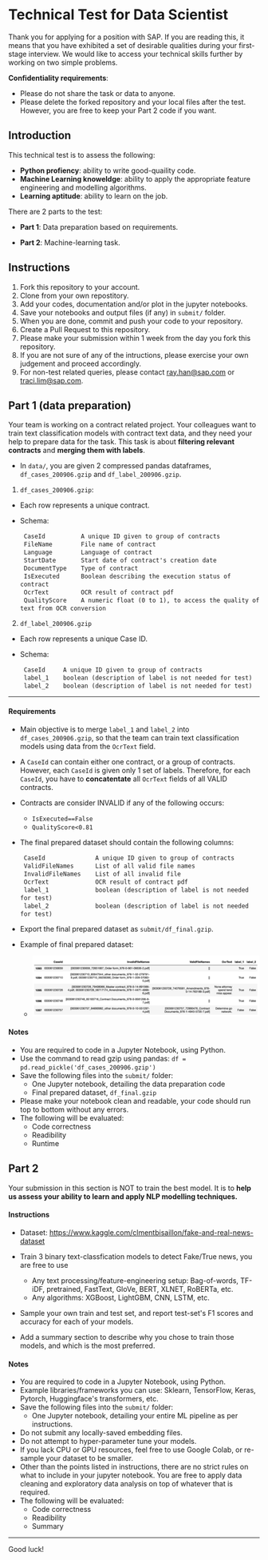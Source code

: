 # Technical Test for Data Scientist

Thank you for applying for a position with SAP. If you are reading this, it means that you have exhibited a set of desirable qualities during your first-stage interview. We would like to access your technical skills further by working on two simple problems. 

**Confidentiality requirements**: 
- Please do not share the task or data to anyone.
- Please delete the forked repository and your local files after the test. However, you are free to keep your Part 2 code if you want. 

## Introduction

This technical test is to assess the following:

- **Python profiency**: ability to write good-quaility code.
- **Machine Learning knoweldge**: ability to apply the appropriate feature engineering and modelling algorithms. 
- **Learning aptitude**: ability to learn on the job.

There are 2 parts to the test:

- **Part 1**: Data preparation based on requirements.

- **Part 2**: Machine-learning task.

  

## Instructions

1. Fork this repository to your account.
2. Clone from your own repostitory.
3. Add your codes, documentation and/or plot in the jupyter notebooks.
4. Save your notebooks and output files (if any) in `submit/` folder.
5. When you are done, commit and push your code to your repository.
6. Create a Pull Request to this repository.
7. Please make your submission within 1 week from the day you fork this repository.
8. If you are not sure of any of the intructions, please exercise your own judgement and proceed accordingly.
9. For non-test related queries, please contact ray.han@sap.com or traci.lim@sap.com.

## Part 1 (data preparation)

Your team is working on a contract related project. Your colleagues want to train text classification models with contract text data, and they need your help to prepare data for the task. This task is about **filtering relevant contracts** and **merging them with labels**. 

- In `data/`, you are given 2 compressed pandas dataframes, `df_cases_200906.gzip` and `df_label_200906.gzip`.

1. `df_cases_200906.gzip`:

  - Each row represents a unique contract.

  - Schema:

     ```
      CaseId          A unique ID given to group of contracts
      FileName        File name of contract
      Language        Language of contract
      StartDate       Start date of contract's creation date
      DocumentType    Type of contract
      IsExecuted      Boolean describing the execution status of contract
      OcrText         OCR result of contract pdf
      QualityScore    A numeric float (0 to 1), to access the quality of text from OCR conversion
     ```

2. `df_label_200906.gzip`

  - Each row represents a unique Case ID.

  - Schema:

     ```
      CaseId     A unique ID given to group of contracts
      label_1    boolean (description of label is not needed for test)
      label_2    boolean (description of label is not needed for test)
     ```

---

#### Requirements

- Main objective is to merge `label_1` and `label_2` into `df_cases_200906.gzip`, so that the team can train text classification models using data from the `OcrText` field.

-  A `CaseId` can contain either one contract, or a group of contracts. However, each `CaseId` is given only 1 set of labels. Therefore, for each `CaseId`, you have to **concatentate** all `OcrText` fields of all VALID contracts.

- Contracts are consider INVALID if any of the following occurs:

  - `IsExecuted==False`
  - `QualityScore<0.81`

- The final prepared dataset should contain the following columns:

   ```
    CaseId          	A unique ID given to group of contracts
    ValidFileNames  	List of all valid file names	
    InvalidFileNames	List of all invalid file
    OcrText         	OCR result of contract pdf
    label_1    			boolean (description of label is not needed for test)
    label_2    			boolean (description of label is not needed for test)
   ```

- Export the final prepared dataset as `submit/df_final.gzip`.

- Example of final prepared dataset:

   - ![df_final_example](./misc/df_final_eg.png)

#### Notes

- You are required to code in a Jupyter Notebook, using Python.
- Use the command to read gzip using pandas: `df = pd.read_pickle('df_cases_200906.gzip')`
- Save the following files into the `submit/` folder:
  - One Jupyter notebook, detailing the data preparation code
  - Final prepared dataset, `df_final.gzip` 
- Please make your notebook clean and readable, your code should run top to bottom without any errors. 
- The following will be evaluated:
  - Code correctness
  - Readibility 
  - Runtime 



## Part 2

Your submission in this section is NOT to train the best model. It is to **help us assess your ability to learn and apply NLP modelling techniques.** 

#### Instructions

- Dataset: https://www.kaggle.com/clmentbisaillon/fake-and-real-news-dataset
- Train 3 binary text-classfication models to detect Fake/True news, you are free to use 
  - Any text processing/feature-engineering setup: Bag-of-words, TF-iDF, pretrained, FastText, GloVe, BERT, XLNET, RoBERTa, etc.
  - Any algorithms:  XGBoost, LightGBM, CNN, LSTM, etc.

- Sample your own train and test set, and report test-set's F1 scores and accuracy for each of your models.
- Add a summary section to describe why you chose to train those models, and which is the most preferred.

#### Notes

- You are required to code in a Jupyter Notebook, using Python.
- Example libraries/frameworks you can use: Sklearn, TensorFlow, Keras, Pytorch, Huggingface's transformers, etc.
- Save the following files into the `submit/` folder:
  - One Jupyter notebook, detailing your entire ML pipeline as per instructions.
- Do not submit any locally-saved embedding files.
- Do not attempt to hyper-parameter tune your models.
- If you lack CPU or GPU resources, feel free to use Google Colab, or re-sample your dataset to be smaller. 
- Other than the points listed in instructions, there are no strict rules on what to include in your jupyter notebook. You are free to apply data cleaning and exploratory data analysis on top of whatever that is required.
- The following will be evaluated:
  - Code correctness
  - Readibility 
  - Summary

---

Good luck!
